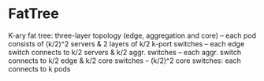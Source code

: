 # FatTree

K-ary fat tree: three-layer topology (edge, aggregation and core)
– each pod consists of (k/2)^2 servers & 2 layers of k/2 k-port switches
– each edge switch connects to k/2 servers & k/2 aggr. switches
– each aggr. switch connects to k/2 edge & k/2 core switches
– (k/2)^2 core switches: each connects to k pods
